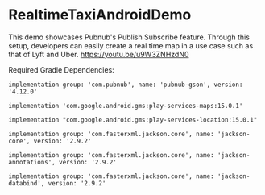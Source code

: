 # RealtimeTaxiAndroidDemo

This demo showcases Pubnub's Publish Subscribe feature. Through this setup, developers can easily create a real time map in a use case such as that of Lyft and Uber. 
https://youtu.be/u9W3ZNHzdN0

Required Gradle Dependencies:

``` 
implementation group: 'com.pubnub', name: 'pubnub-gson', version: '4.12.0'

implementation 'com.google.android.gms:play-services-maps:15.0.1'

implementation "com.google.android.gms:play-services-location:15.0.1"

implementation group: 'com.fasterxml.jackson.core', name: 'jackson-core', version: '2.9.2'

implementation group: 'com.fasterxml.jackson.core', name: 'jackson-annotations', version: '2.9.2'

implementation group: 'com.fasterxml.jackson.core', name: 'jackson-databind', version: '2.9.2'
```

